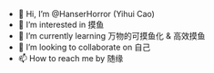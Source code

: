 - 👋 Hi, I’m @HanserHorror (Yihui Cao)
- 👀 I’m interested in 摸鱼
- 🌱 I’m currently learning 万物的可摸鱼化 & 高效摸鱼
- 💞️ I’m looking to collaborate on 自己
- 📫 How to reach me by 随缘

<!---
HanserHorror/HanserHorror is a ✨ special ✨ repository because its `README.md` (this file) appears on your GitHub profile.
You can click the Preview link to take a look at your changes.
--->
